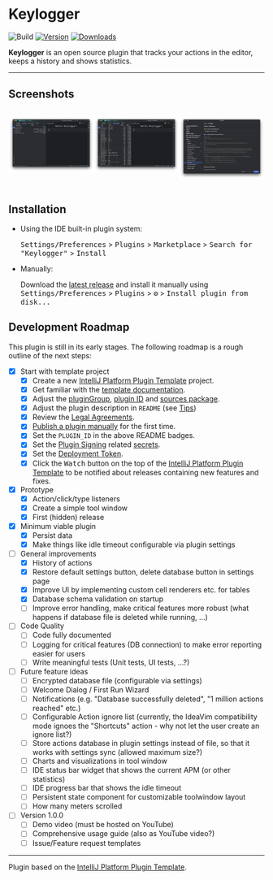 # Keylogger

![Build](https://github.com/jpv-os/Keylogger/workflows/Build/badge.svg)
[![Version](https://img.shields.io/jetbrains/plugin/v/23746-keylogger.svg)](https://plugins.jetbrains.com/plugin/23746-keylogger)
[![Downloads](https://img.shields.io/jetbrains/plugin/d/23746-keylogger.svg)](https://plugins.jetbrains.com/plugin/23746-keylogger)

<!-- Plugin description -->

**Keylogger** is an open source plugin that tracks your actions in the editor, keeps a history and shows statistics.

<!-- Plugin description end -->

---

## Screenshots

<div style="display: flex;">

![Screenshot 1](https://raw.githubusercontent.com/jpv-os/Keylogger/main/assets/screenshot1.png)

![Screenshot 2](https://raw.githubusercontent.com/jpv-os/Keylogger/main/assets/screenshot2.png)

![Screenshot 3](https://raw.githubusercontent.com/jpv-os/Keylogger/main/assets/screenshot3.png)

</div>

## Installation

- Using the IDE built-in plugin system:

  <kbd>Settings/Preferences</kbd> > <kbd>Plugins</kbd> > <kbd>Marketplace</kbd> > <kbd>Search for "Keylogger"</kbd> >
  <kbd>Install</kbd>

- Manually:

  Download the [latest release](https://github.com/jpv-os/Keylogger/releases/latest) and install it manually using
  <kbd>Settings/Preferences</kbd> > <kbd>Plugins</kbd> > <kbd>⚙️</kbd> > <kbd>Install plugin from disk...</kbd>

## Development Roadmap

This plugin is still in its early stages. The following roadmap is a rough outline of the next steps:

- [x] Start with template project
    - [x] Create a new [IntelliJ Platform Plugin Template][template] project.
    - [x] Get familiar with the [template documentation][template].
    - [x] Adjust the [pluginGroup](./gradle.properties), [plugin ID](./src/main/resources/META-INF/plugin.xml)
      and [sources package](./src/main/kotlin).
    - [x] Adjust the plugin description in `README` (see [Tips][docs:plugin-description])
    - [x] Review
      the [Legal Agreements](https://plugins.jetbrains.com/docs/marketplace/legal-agreements.html?from=IJPluginTemplate).
    - [x] [Publish a plugin manually](https://plugins.jetbrains.com/docs/intellij/publishing-plugin.html?from=IJPluginTemplate)
      for the first time.
    - [x] Set the `PLUGIN_ID` in the above README badges.
    - [x] Set
      the [Plugin Signing](https://plugins.jetbrains.com/docs/intellij/plugin-signing.html?from=IJPluginTemplate)
      related [secrets](https://github.com/JetBrains/intellij-platform-plugin-template#environment-variables).
    - [x] Set
      the [Deployment Token](https://plugins.jetbrains.com/docs/marketplace/plugin-upload.html?from=IJPluginTemplate).
    - [x] Click the <kbd>Watch</kbd> button on the top of the [IntelliJ Platform Plugin Template][template] to be
      notified about releases containing new features and fixes.
- [x] Prototype
    - [x] Action/click/type listeners
    - [x] Create a simple tool window
    - [x] First (hidden) release
- [x] Minimum viable plugin
    - [x] Persist data
    - [x] Make things like idle timeout configurable via plugin settings
- [ ] General improvements 
    - [x] History of actions
    - [x] Restore default settings button, delete database button in settings page
    - [x] Improve UI by implementing custom cell renderers etc. for tables
    - [x] Database schema validation on startup
    - [ ] Improve error handling, make critical features more robust (what happens if database file is deleted while running, ...)
- [ ] Code Quality
    - [ ] Code fully documented 
    - [ ] Logging for critical features (DB connection) to make error reporting easier for users
    - [ ] Write meaningful tests (Unit tests, UI tests, ...?)
- [ ] Future feature ideas
    - [ ] Encrypted database file (configurable via settings)
    - [ ] Welcome Dialog / First Run Wizard
    - [ ] Notifications (e.g. "Database successfully deleted", "1 million actions reached" etc.)
    - [ ] Configurable Action ignore list (currently, the IdeaVim compatibility mode ignoes the "Shortcuts" action - why not let the user create an ignore list?)
    - [ ] Store actions database in plugin settings instead of file, so that it works with settings sync (allowed maximum size?)
    - [ ] Charts and visualizations in tool window
    - [ ] IDE status bar widget that shows the current APM (or other statistics)
    - [ ] IDE progress bar that shows the idle timeout
    - [ ] Persistent state component for customizable toolwindow layout
    - [ ] How many meters scrolled
- [ ] Version 1.0.0
    - [ ] Demo video (must be hosted on YouTube)
    - [ ] Comprehensive usage guide (also as YouTube video?)
    - [ ] Issue/Feature request templates

---
Plugin based on the [IntelliJ Platform Plugin Template][template].

[template]: https://github.com/JetBrains/intellij-platform-plugin-template

[docs:plugin-description]: https://plugins.jetbrains.com/docs/intellij/plugin-user-experience.html#plugin-description-and-presentation
